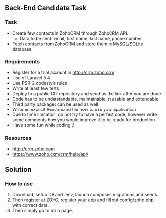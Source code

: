 ## Back-End Candidate Task

### Task
* Create few contacts in ZohoCRM through ZohoCRM API.
  * Data to be sent: email, first name, last name, phone number
* Fetch contacts from ZohoCRM and store them in MySQL/SQLite database

### Requirements
* Register for a trial account in http://crm.zoho.com
* Use of Laravel 5.4
* Use PSR-2 codestyle rules
* Write at least few tests
* Deploy to a public GIT repository and send us the link after you are done
* Code has to be understandable, maintainable, reusable and extendable
* Third party packages can be used as well
* Write an explicit Readme.md file how to use your application
* Due to time limitation, do not try to have a perfect code, however write some comments how you would improve it to be ready for production
* Have some fun while coding ;)

### Resources
* http://crm.zoho.com
* https://www.zoho.com/crm/help/api/

## Solution

### How to use
1. Download, setup DB and .env, launch composer, migrations and seeds.
2. Then register at ZOHO, register your app and fill out config/zoho.php with correct data.
3. Then simply go to main page.
